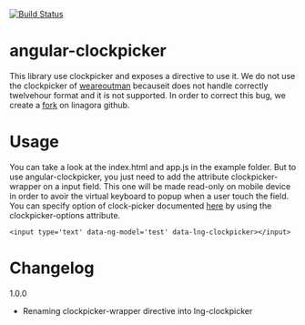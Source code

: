 [![Build Status](https://travis-ci.org/linagora/angular-clockpicker.svg?branch=master)](https://travis-ci.org/linagora/angular-clockpicker)

angular-clockpicker
===================

This library use clockpicker and exposes a directive to use it.
We do not use the clockpicker of [weareoutman](https://github.com/weareoutman/clockpicker) becauseit does not handle correctly twelvehour format and it is not supported.
In order to correct this bug, we create a [fork](https://github.com/linagora/clockpicker) on linagora github.

Usage
=====

You can take a look at the index.html and app.js in the example folder. But to use angular-clockpicker, you just need to add the attribute clockpicker-wrapper on a input field. This one will be made read-only on mobile device in order to avoir the virtual keyboard to popup when a user touch the field.
You can specify option of clock-picker documented [here](http://weareoutman.github.io/clockpicker/) by using the clockpicker-options attribute.

    <input type='text' data-ng-model='test' data-lng-clockpicker></input>

Changelog
=========

1.0.0

* Renaming clockpicker-wrapper directive into lng-clockpicker
